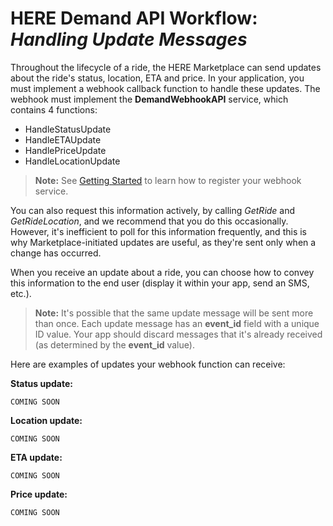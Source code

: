 # HERE Demand API Workflow: *Handling Update Messages* #

Throughout the lifecycle of a ride, the HERE Marketplace can send updates about the ride's status, location, ETA and price. In your application, you must implement a webhook callback function to handle these updates. The webhook must implement the **DemandWebhookAPI** service, which contains 4 functions: 

* HandleStatusUpdate
* HandleETAUpdate
* HandlePriceUpdate
* HandleLocationUpdate

>**Note:** See [Getting Started](DemandDevGuide_GettingStarted.md) to learn how to register your webhook service.

You can also request this information actively, by calling *GetRide* and *GetRideLocation*, and we recommend that you do this occasionally. However, it's inefficient to poll for this information frequently, and this is why Marketplace-initiated updates are useful, as they're sent only when a change has occurred.

When you receive an update about a ride, you can choose how to convey this information to the end user (display it within your app, send an SMS, etc.).

>**Note:** It's possible that the same update message will be sent more than once. Each update message has an **event_id** field with a unique ID value. Your app should discard messages that it's already received (as determined by the **event_id** value).

Here are examples of updates your webhook function can receive:

**Status update:**

	COMING SOON


**Location update:**

	COMING SOON


**ETA update:**

	COMING SOON


**Price update:**

	COMING SOON
